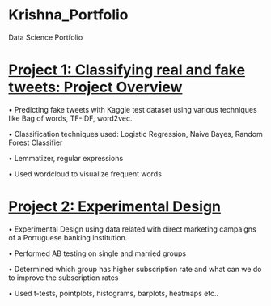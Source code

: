 # Krishna_Portfolio
Data Science Portfolio

# [Project 1: Classifying real and fake tweets: Project Overview](https://github.com/iamkkdev/Thinkful-github/blob/master/Final%20Capstone.ipynb)
•	Predicting fake tweets with Kaggle test dataset using various techniques like Bag of words, TF-IDF, word2vec.

•	Classification techniques used: Logistic Regression, Naive Bayes, Random Forest Classifier

•	Lemmatizer, regular expressions

•	Used wordcloud to visualize frequent words

# [Project 2: Experimental Design](https://github.com/iamkkdev/Thinkful-github/blob/master/AB%20Final.ipynb)
•	Experimental Design using data related with direct marketing campaigns of a Portuguese banking institution.

•	Performed AB testing on single and married groups

•	Determined which group has higher subscription rate and what can we do to improve the subscription rates

•	Used t-tests, pointplots, histograms, barplots, heatmaps etc..






	



